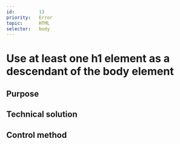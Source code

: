 ```yaml
---
id:         13
priority:   Error
topic:      HTML
selector:   body
---
```


# Use at least one h1 element as a descendant of the body element
## Purpose

## Technical solution

## Control method

